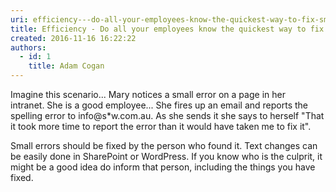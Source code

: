 ```yaml
---
uri: efficiency---do-all-your-employees-know-the-quickest-way-to-fix-small-web-errors
title: Efficiency - Do all your employees know the quickest way to fix small web errors?
created: 2016-11-16 16:22:22
authors:
  - id: 1
    title: Adam Cogan
---
```





<span class='intro'> <p class="ssw15-rteElement-P">​​​Imagine this scenario... Mary notices a small error on a page in her intranet.&#160;She is a good employee... She fires up an email and reports the spelling error to info@s*w.com.au. As she sends it she says to herself &quot;That it took more time to report the error than it would have taken me to fix it&quot;.<br></p> </span>

<p class="ssw15-rteElement-P">Small&#160;errors should be fixed by the person who found it. Text changes can be easily done in SharePoint or WordPress. If you know who is the culprit, it might be a good idea do inform that person, including the things you have fixed.<br></p>



